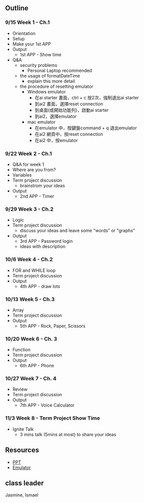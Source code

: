 ## Outline

### 9/15 Week 1 - Ch.1

  - Orientation
  - Setup
  - Make your 1st APP
  - Output
    - 1st APP - Show time
  - Q&A
    - security problems
      - Personal Laptop recommended
    - the usage of formatDateTime
      - explain this more detail
    - the procedure of resetting emulator
      - Windows emulator
        - 在ai starter 畫面，ctrl + c 按2次，強制退出ai starter
        - 到ai2 畫面，選擇reset connection
        - 到桌面(或開始功能列)，啟動ai starter
        - 到ai2，選擇emulator
      - mac emulator
        - 在emulator 中，按鍵盤command + q 退出emulator
        - 在ai2 網頁中，按reset connection
        - 在ai2 中，按emulator

### 9/22 Week 2 - Ch.1

  - Q&A for week 1
  - Where are you from?
  - Variables
  - Term project discussion
    - brainstrom your ideas
  - Output
    - 2nd APP - Timer

### 9/29 Week 3 - Ch.2

  - Logic
  - Term project discussion
    - discuss your ideas and leave some "words" or "graphs"
  - Output
    - 3rd APP - Password login
    - ideas with description

### 10/6 Week 4 - Ch.2

  - FOR and WHILE loop
  - Term project discussion
  - Output
    - 4th APP - draw lots

### 10/13 Week 5 - Ch.3

  - Array
  - Term project discussion
  - Output
    - 5th APP - Rock, Paper, Scissors

### 10/20 Week 6 - Ch. 3

  - Function
  - Term project discussion
  - Output
    - 6th APP - Phone

### 10/27 Week 7 - Ch. 4

  - Review
  - Term project discussion
  - Output
    - 7th APP - Voice Calculator

### 11/3 Week 8 - Term Project Show Time

  - Ignite Talk
    - 3 mins talk (5mins at most) to share your ideas

## Resources

- [PPT](https://drive.google.com/open?id=0B2FrbAspq4P-QVA5eVlZNkVxU3M)
- [Emulator](http://appinventor.mit.edu/explore/ai2/setup-emulator.html)

## class leader

Jasmine, Ismael